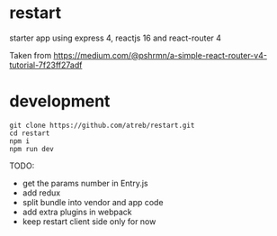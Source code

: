 # restart

starter app using express 4, reactjs 16 and react-router 4

Taken from https://medium.com/@pshrmn/a-simple-react-router-v4-tutorial-7f23ff27adf

# development
```
git clone https://github.com/atreb/restart.git
cd restart
npm i
npm run dev
```


TODO:
- get the params number in Entry.js
- add redux
- split bundle into vendor and app code
- add extra plugins in webpack
- keep restart client side only for now
